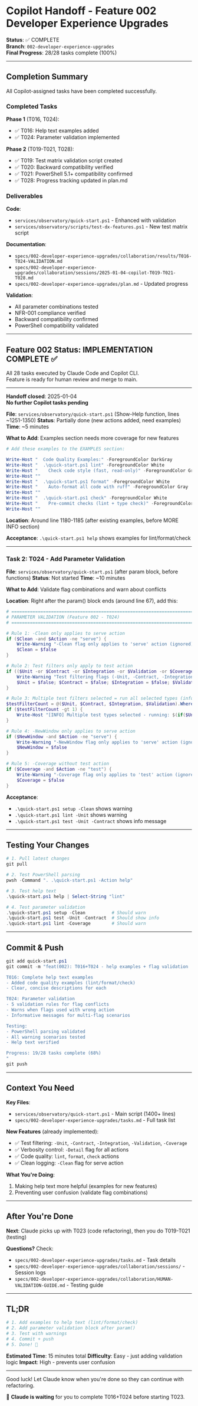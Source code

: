 # Copilot Handoff - Feature 002 Developer Experience Upgrades

**Status**: ✅ COMPLETE  
**Branch**: `002-developer-experience-upgrades`  
**Final Progress**: 28/28 tasks complete (100%)

---

## Completion Summary

All Copilot-assigned tasks have been completed successfully.

### Completed Tasks

**Phase 1** (T016, T024):
- ✅ T016: Help text examples added
- ✅ T024: Parameter validation implemented

**Phase 2** (T019-T021, T028):
- ✅ T019: Test matrix validation script created
- ✅ T020: Backward compatibility verified
- ✅ T021: PowerShell 5.1+ compatibility confirmed
- ✅ T028: Progress tracking updated in plan.md

### Deliverables

**Code**:
- `services/observatory/quick-start.ps1` - Enhanced with validation
- `services/observatory/scripts/test-dx-features.ps1` - New test matrix script

**Documentation**:
- `specs/002-developer-experience-upgrades/collaboration/results/T016-T024-VALIDATION.md`
- `specs/002-developer-experience-upgrades/collaboration/sessions/2025-01-04-copilot-T019-T021-T028.md`
- `specs/002-developer-experience-upgrades/plan.md` - Updated progress

**Validation**:
- All parameter combinations tested
- NFR-001 compliance verified
- Backward compatibility confirmed
- PowerShell compatibility validated

---

## Feature 002 Status: IMPLEMENTATION COMPLETE ✅

All 28 tasks executed by Claude Code and Copilot CLI.  
Feature is ready for human review and merge to main.

---

**Handoff closed**: 2025-01-04  
**No further Copilot tasks pending**

**File**: `services/observatory/quick-start.ps1` (Show-Help function, lines ~1251-1350)
**Status**: Partially done (new actions added, need examples)
**Time**: ~5 minutes

**What to Add**: Examples section needs more coverage for new features

```powershell
# Add these examples to the EXAMPLES section:

Write-Host "  Code Quality Examples:" -ForegroundColor DarkGray
Write-Host "  .\quick-start.ps1 lint" -ForegroundColor White
Write-Host "    Check code style (fast, read-only)" -ForegroundColor Gray
Write-Host ""
Write-Host "  .\quick-start.ps1 format" -ForegroundColor White
Write-Host "    Auto-format all code with ruff" -ForegroundColor Gray
Write-Host ""
Write-Host "  .\quick-start.ps1 check" -ForegroundColor White
Write-Host "    Pre-commit checks (lint + type check)" -ForegroundColor Gray
Write-Host ""
```

**Location**: Around line 1180-1185 (after existing examples, before MORE INFO section)

**Acceptance**: `.\quick-start.ps1 help` shows examples for lint/format/check

---

### Task 2: T024 - Add Parameter Validation

**File**: `services/observatory/quick-start.ps1` (after param block, before functions)
**Status**: Not started
**Time**: ~10 minutes

**What to Add**: Validate flag combinations and warn about conflicts

**Location**: Right after the param() block ends (around line 67), add this:

```powershell
# ============================================================================
# PARAMETER VALIDATION (Feature 002 - T024)
# ============================================================================

# Rule 1: -Clean only applies to serve action
if ($Clean -and $Action -ne "serve") {
    Write-Warning "-Clean flag only applies to 'serve' action (ignored)"
    $Clean = $false
}

# Rule 2: Test filters only apply to test action
if (($Unit -or $Contract -or $Integration -or $Validation -or $Coverage) -and $Action -ne "test") {
    Write-Warning "Test filtering flags (-Unit, -Contract, -Integration, -Validation, -Coverage) only apply to 'test' action (ignored)"
    $Unit = $false; $Contract = $false; $Integration = $false; $Validation = $false; $Coverage = $false
}

# Rule 3: Multiple test filters selected = run all selected types (informational)
$testFilterCount = @($Unit, $Contract, $Integration, $Validation).Where({$_}).Count
if ($testFilterCount -gt 1) {
    Write-Host "[INFO] Multiple test types selected - running: $(if($Unit){'Unit '})$(if($Contract){'Contract '})$(if($Integration){'Integration '})$(if($Validation){'Validation'})" -ForegroundColor Cyan
}

# Rule 4: -NewWindow only applies to serve action
if ($NewWindow -and $Action -ne "serve") {
    Write-Warning "-NewWindow flag only applies to 'serve' action (ignored)"
    $NewWindow = $false
}

# Rule 5: -Coverage without test action
if ($Coverage -and $Action -ne "test") {
    Write-Warning "-Coverage flag only applies to 'test' action (ignored)"
    $Coverage = $false
}
```

**Acceptance**:
- `.\quick-start.ps1 setup -Clean` shows warning
- `.\quick-start.ps1 lint -Unit` shows warning
- `.\quick-start.ps1 test -Unit -Contract` shows info message

---

## Testing Your Changes

```powershell
# 1. Pull latest changes
git pull

# 2. Test PowerShell parsing
pwsh -Command ". .\quick-start.ps1 -Action help"

# 3. Test help text
.\quick-start.ps1 help | Select-String "lint"

# 4. Test parameter validation
.\quick-start.ps1 setup -Clean          # Should warn
.\quick-start.ps1 test -Unit -Contract  # Should show info
.\quick-start.ps1 lint -Coverage        # Should warn
```

---

## Commit & Push

```powershell
git add quick-start.ps1
git commit -m "feat(002): T016+T024 - help examples + flag validation

T016: Complete help text examples
- Added code quality examples (lint/format/check)
- Clear, concise descriptions for each

T024: Parameter validation
- 5 validation rules for flag conflicts
- Warns when flags used with wrong action
- Informative messages for multi-flag scenarios

Testing:
- PowerShell parsing validated
- All warning scenarios tested
- Help text verified

Progress: 19/28 tasks complete (68%)
"
git push
```

---

## Context You Need

**Key Files**:
- `services/observatory/quick-start.ps1` - Main script (1400+ lines)
- `specs/002-developer-experience-upgrades/tasks.md` - Full task list

**New Features** (already implemented):
- ✅ Test filtering: `-Unit`, `-Contract`, `-Integration`, `-Validation`, `-Coverage`
- ✅ Verbosity control: `-Detail` flag for all actions
- ✅ Code quality: `lint`, `format`, `check` actions
- ✅ Clean logging: `-Clean` flag for serve action

**What You're Doing**:
1. Making help text more helpful (examples for new features)
2. Preventing user confusion (validate flag combinations)

---

## After You're Done

**Next**: Claude picks up with T023 (code refactoring), then you do T019-T021 (testing)

**Questions?** Check:
- `specs/002-developer-experience-upgrades/tasks.md` - Task details
- `specs/002-developer-experience-upgrades/collaboration/sessions/` - Session logs
- `specs/002-developer-experience-upgrades/collaboration/HUMAN-VALIDATION-GUIDE.md` - Testing guide

---

## TL;DR

```powershell
# 1. Add examples to help text (lint/format/check)
# 2. Add parameter validation block after param()
# 3. Test with warnings
# 4. Commit + push
# 5. Done! 🎉
```

**Estimated Time**: 15 minutes total
**Difficulty**: Easy - just adding validation logic
**Impact**: High - prevents user confusion

---

Good luck! Let Claude know when you're done so they can continue with refactoring.

🤖 **Claude is waiting** for you to complete T016+T024 before starting T023.
